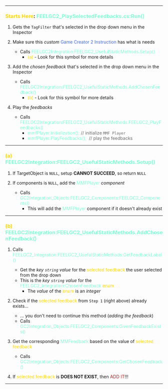 --------------

### <span style="color:Gold;">Starts Here</span>: <span style="color:aquamarine;">FEELGC2_PlaySelectedFeedbacks.cs:Run()</span>

1. Gets the `TagFilter` that's selected in the drop down menu in the Inspector

2. Make sure this _custom_ <span style="color:RoyalBlue;">Game Creator 2 Instruction</span> has what is needs
	* Calls <span style="color:aquamarine;">FEELGC2Integration:FEELGC2_UsefulStaticMethods.Setup()</span>
		* <span style="color:Gold;">(a)</span> - Look for this symbol for more details

3. Add the _chosen feedback_ that's selected in the drop down menu in the Inspector
	* Calls <span style="color:aquamarine;">FEELGC2Integration:FEELGC2_UsefulStaticMethods.AddChosenFeedback()</span>
		* <span style="color:Gold;">(b)</span> - Look for this symbol for more details

4. Play the _feedbacks_
	* Calls <span style="color:aquamarine;">FEELGC2Integration:FEELGC2_UsefulStaticMethods.FEELGC2_PlayFeedbacks()</span>
		* <span style="color:aquamarine;">mmfPlayer.Initialization();</span> <span style="color:DimGray;">// initialize `MMF Player`</span>
		* <span style="color:aquamarine;">mmfPlayer.PlayFeedbacks();</span>  <span style="color:DimGray;">// play the feedbacks</span>

-----------------------

### <span style="color:Gold;">(a)</span> <span style="color:aquamarine;">FEELGC2Integration:FEELGC2_UsefulStaticMethods.Setup()</span>

1. If TargetObject is `NULL`, setup **CANNOT SUCCEED**, so return `NULL`

2. If components is `NULL`, add the <span style="color:aquamarine;">MMFPlayer</span> _component_
	* Calls <span style="color:aquamarine;">GC2Integration_Objects:FEELGC2_Components:FEELGC2_Components()</span>
		* This will add the <span style="color:aquamarine;">MMFPlayer</span> component if it doesn't already exist

--------------

### <span style="color:Gold;">(b)</span> <span style="color:aquamarine;">FEELGC2Integration:FEELGC2_UsefulStaticMethods.AddChosenFeedback()</span>
1. Calls <span style="color:aquamarine;">FEELGC2_Integration:FEELGC2_UsefulStaticMethods:GetFeedbackLabel()</span>
	* Get the _key `string` value_ for the <span style="color:Gold;">selected feedback</span> the user selected from the drop down
	* This is the _key `string` value_ for the <span style="color:aquamarine;">FEELGC2_Integration:ChosenFeedback</span> <span style="color:Gold;">enum</span>
		* The _value_ of the <span style="color:Gold;">enum</span> is an _integer_

2. Check if the <span style="color:Gold;">selected feedback</span> from `Step 1` (right above) already exists...
	* ... you don't need to continue this method (_adding the feedback_)
	* Calls <span style="color:aquamarine;">GC2Integration_Objects:FEELGC2_Components:GivenFeedbackExists()</span>

3. Get the corresponding <span style="color:aquamarine;">MMFeedback</span> based on the value of <span style="color:Gold;">selected feedback</span>
	* Calls <span style="color:aquamarine;">GC2Integration_Objects:FEELGC2_Components:GetChosenFeedback()</span>

4. If <span style="color:Gold;">selected feedback</span> is **DOES NOT EXIST**, then <span style="color:FireBrick;">ADD IT</span>!!!

------
